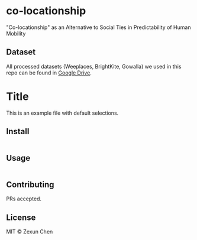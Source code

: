 # co-locationship

"Co-locationship" as an Alternative to Social Ties in Predictability of Human Mobility

## Dataset

All processed datasets (Weeplaces, BrightKite, Gowalla) we used in this repo can be found in [Google Drive](https://drive.google.com/drive/folders/1C71Atf4x7eTAEazAPehih5_zkBqqfX4M?usp=sharing).





# Title

This is an example file with default selections.

## Install

```

```

## Usage

```

```

## Contributing

PRs accepted.

## License

MIT © Zexun Chen